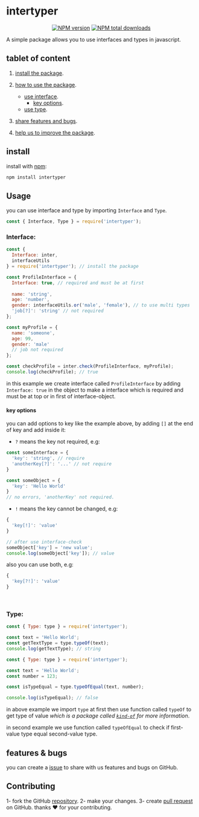 <h1>intertyper</h1>
<div align="center">

[![NPM version](https://img.shields.io/npm/v/intertyper.svg?style=flat)](https://www.npmjs.com/package/intertyper) [![NPM total downloads](https://img.shields.io/npm/dt/intertyper.svg?style=flat)](https://npmjs.org/package/intertyper)
  </div>
  A simple package allows you to use interfaces and types in javascript.
  
## tablet of content
1. [install the package](#install).
2. [how to use the package](#usage).
   - [use interface](#interface).
     - [key options](#key-options).
   - [use type](#type).
  
3. [share features and bugs](#features--bugs).
4. [help us to improve the package](#contributing).
  
## install
install with [npm](https://www.npmjs.com):
```sh
npm install intertyper
```

## Usage
you can use interface and type by importing `Interface` and `Type`.
```js
const { Interface, Type } = require('intertyper');
```
### Interface:

```javascript
const { 
  Interface: inter, 
  interfaceUtils 
} = require('intertyper'); // install the package

const ProfileInterface = {
  Interface: true, // required and must be at first
  
  name: 'string',
  age: 'number',
  gender: interfaceUtils.or('male', 'female'), // to use multi types
  'job[?]': 'string' // not required
};

const myProfile = {
  name: 'someone',
  age: 99,
  gender: 'male'
  // job not required
};

const checkProfile = inter.check(ProfileInterface, myProfile);
console.log(checkProfile); // true
```
in this example we create interface called `ProfileInterface` by adding `Interface: true` in the object to make a interface which is required and must be at top or in first of interface-object.
#### key options
you can add options to key like the example above, by adding `[]` at the end of key and add inside it:
- `?` means the key not required, e.g:
```js
const someInterface = {
  'key': 'string', // require
  'anotherKey[?]': '...' // not require
}

const someObject = {
  'key': 'Hello World'
} 
// no errors, 'anotherKey' not required.
```
- `!` means the key cannot be changed, e.g:
```js
{
  'key[!]': 'value'
}

// after use interface-check
someObject['key'] = 'new value';
console.log(someObject['key']); // value
```
also you can use both, e.g:
```js
{
  'key[?!]': 'value'
}
```

<br />

### Type:
```js
const { Type: type } = require('intertyper');

const text = 'Hello World';
const getTextType = type.typeOf(text);
console.log(getTextType); // string
```
```js 
const { Type: type } = require('intertyper');

const text = 'Hello World';
const number = 123;

const isTypeEqual = type.typeOfEqual(text, number);

console.log(isTypeEqual); // false
```
in above example we import `type` at first then use function called `typeOf` to get type of value *which is a package called [`kind-of`](https://www.npmjs.com/package/kind-of/v/3.2.2) for more information*.

in second example we use function called `typeOfEqual` to check if first-value type equal second-value type.

## features & bugs
you can create a [issue](https://github.com/NezitX/intertyper/issues) to share with us features and bugs on GitHub.

## Contributing

1- fork the GitHub [repository](https://github.com/NezitX/intertyper).
2- make your changes.
3- create [pull request](https://github.com/NezitX/interty;per/pulls) on GitHub.
thanks ❤️ for your contributing.
